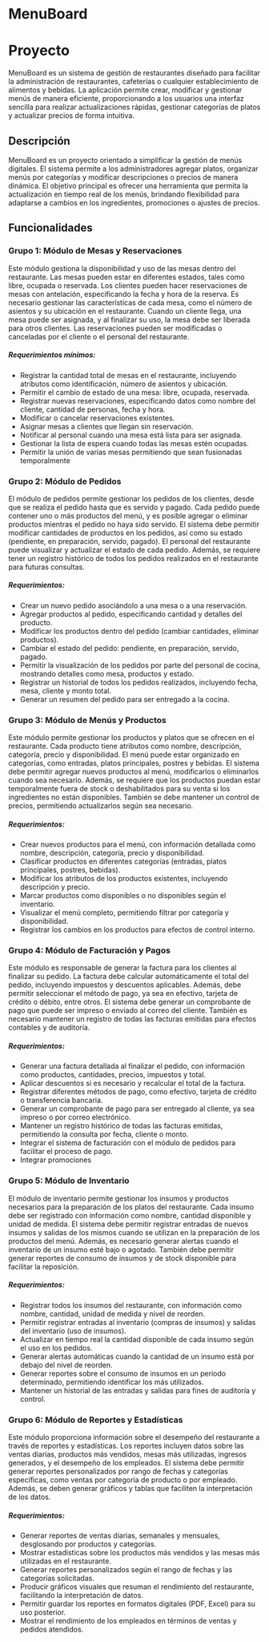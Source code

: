 # MenuBoard

# Proyecto
MenuBoard es un sistema de gestión de restaurantes diseñado para facilitar la administración de restaurantes, cafeterías o cualquier establecimiento de alimentos y bebidas. La aplicación permite crear, modificar y gestionar menús de manera eficiente, proporcionando a los usuarios una interfaz sencilla para realizar actualizaciones rápidas, gestionar categorías de platos y actualizar precios de forma intuitiva.

## Descripción
MenuBoard es un proyecto orientado a simplificar la gestión de menús digitales. El sistema permite a los administradores agregar platos, organizar menús por categorías y modificar descripciones o precios de manera dinámica. El objetivo principal es ofrecer una herramienta que permita la actualización en tiempo real de los menús, brindando flexibilidad para adaptarse a cambios en los ingredientes, promociones o ajustes de precios.

## Funcionalidades

### Grupo 1: Módulo de Mesas y Reservaciones
Este módulo gestiona la disponibilidad y uso de las mesas dentro del restaurante. Las mesas pueden estar en diferentes estados, tales como libre, ocupada o reservada. Los clientes pueden hacer reservaciones de mesas con antelación, especificando la fecha y hora de la reserva. Es necesario gestionar las características de cada mesa, como el número de asientos y su ubicación en el restaurante. Cuando un cliente llega, una mesa puede ser asignada, y al finalizar su uso, la mesa debe ser liberada para otros clientes. Las reservaciones pueden ser modificadas o canceladas por el cliente o el personal del restaurante.

##### Requerimientos mínimos:
* Registrar la cantidad total de mesas en el restaurante, incluyendo atributos como identificación, número de asientos y ubicación.
* Permitir el cambio de estado de una mesa: libre, ocupada, reservada.
* Registrar nuevas reservaciones, especificando datos como nombre del cliente, cantidad de personas, fecha y hora.
* Modificar o cancelar reservaciones existentes.
* Asignar mesas a clientes que llegan sin reservación.
* Notificar al personal cuando una mesa está lista para ser asignada.
* Gestionar la lista de espera cuando todas las mesas estén ocupadas.
* Permitir la unión de varias mesas permitiendo que sean fusionadas temporalmente

### Grupo 2: Módulo de Pedidos
El módulo de pedidos permite gestionar los pedidos de los clientes, desde que se realiza el pedido hasta que es servido y pagado. Cada pedido puede contener uno o más productos del menú, y es posible agregar o eliminar productos mientras el pedido no haya sido servido. El sistema debe permitir modificar cantidades de productos en los pedidos, así como su estado (pendiente, en preparación, servido, pagado). El personal del restaurante puede visualizar y actualizar el estado de cada pedido. Además, se requiere tener un registro histórico de todos los pedidos realizados en el restaurante para futuras consultas.

##### Requerimientos:
* Crear un nuevo pedido asociándolo a una mesa o a una reservación.
* Agregar productos al pedido, especificando cantidad y detalles del producto.
* Modificar los productos dentro del pedido (cambiar cantidades, eliminar productos).
* Cambiar el estado del pedido: pendiente, en preparación, servido, pagado.
* Permitir la visualización de los pedidos por parte del personal de cocina, mostrando detalles como mesa, productos y estado.
* Registrar un historial de todos los pedidos realizados, incluyendo fecha, mesa, cliente y monto total.
* Generar un resumen del pedido para ser entregado a la cocina.

### Grupo 3: Módulo de Menús y Productos
Este módulo permite gestionar los productos y platos que se ofrecen en el restaurante. Cada producto tiene atributos como nombre, descripción, categoría, precio y disponibilidad. El menú puede estar organizado en categorías, como entradas, platos principales, postres y bebidas. El sistema debe permitir agregar nuevos productos al menú, modificarlos o eliminarlos cuando sea necesario. Además, se requiere que los productos puedan estar temporalmente fuera de stock o deshabilitados para su venta si los ingredientes no están disponibles. También se debe mantener un control de precios, permitiendo actualizarlos según sea necesario.

##### Requerimientos:
* Crear nuevos productos para el menú, con información detallada como nombre, descripción, categoría, precio y disponibilidad.
* Clasificar productos en diferentes categorías (entradas, platos principales, postres, bebidas).
* Modificar los atributos de los productos existentes, incluyendo descripción y precio.
* Marcar productos como disponibles o no disponibles según el inventario.
* Visualizar el menú completo, permitiendo filtrar por categoría y disponibilidad.
* Registrar los cambios en los productos para efectos de control interno.

### Grupo 4: Módulo de Facturación y Pagos
Este módulo es responsable de generar la factura para los clientes al finalizar su pedido. La factura debe calcular automáticamente el total del pedido, incluyendo impuestos y descuentos aplicables. Además, debe permitir seleccionar el método de pago, ya sea en efectivo, tarjeta de crédito o débito, entre otros. El sistema debe generar un comprobante de pago que puede ser impreso o enviado al correo del cliente. También es necesario mantener un registro de todas las facturas emitidas para efectos contables y de auditoría.

##### Requerimientos:
* Generar una factura detallada al finalizar el pedido, con información como productos, cantidades, precios, impuestos y total.
* Aplicar descuentos si es necesario y recalcular el total de la factura.
* Registrar diferentes métodos de pago, como efectivo, tarjeta de crédito o transferencia bancaria.
* Generar un comprobante de pago para ser entregado al cliente, ya sea impreso o por correo electrónico.
* Mantener un registro histórico de todas las facturas emitidas, permitiendo la consulta por fecha, cliente o monto.
* Integrar el sistema de facturación con el módulo de pedidos para facilitar el proceso de pago.
* Integrar promociones

### Grupo 5: Módulo de Inventario
El módulo de inventario permite gestionar los insumos y productos necesarios para la preparación de los platos del restaurante. Cada insumo debe ser registrado con información como nombre, cantidad disponible y unidad de medida. El sistema debe permitir registrar entradas de nuevos insumos y salidas de los mismos cuando se utilizan en la preparación de los productos del menú. Además, es necesario generar alertas cuando el inventario de un insumo esté bajo o agotado. También debe permitir generar reportes de consumo de insumos y de stock disponible para facilitar la reposición.

##### Requerimientos:
* Registrar todos los insumos del restaurante, con información como nombre, cantidad, unidad de medida y nivel de reorden.
* Permitir registrar entradas al inventario (compras de insumos) y salidas del inventario (uso de insumos).
* Actualizar en tiempo real la cantidad disponible de cada insumo según el uso en los pedidos.
* Generar alertas automáticas cuando la cantidad de un insumo está por debajo del nivel de reorden.
* Generar reportes sobre el consumo de insumos en un período determinado, permitiendo identificar los más utilizados.
* Mantener un historial de las entradas y salidas para fines de auditoría y control.

### Grupo 6: Módulo de Reportes y Estadísticas
Este módulo proporciona información sobre el desempeño del restaurante a través de reportes y estadísticas. Los reportes incluyen datos sobre las ventas diarias, productos más vendidos, mesas más utilizadas, ingresos generados, y el desempeño de los empleados. El sistema debe permitir generar reportes personalizados por rango de fechas y categorías específicas, como ventas por categoría de producto o por empleado. Además, se deben generar gráficos y tablas que faciliten la interpretación de los datos.

##### Requerimientos:
* Generar reportes de ventas diarias, semanales y mensuales, desglosando por productos y categorías.
* Mostrar estadísticas sobre los productos más vendidos y las mesas más utilizadas en el restaurante.
* Generar reportes personalizados según el rango de fechas y las categorías solicitadas.
* Producir gráficos visuales que resuman el rendimiento del restaurante, facilitando la interpretación de datos.
* Permitir guardar los reportes en formatos digitales (PDF, Excel) para su uso posterior.
* Mostrar el rendimiento de los empleados en términos de ventas y pedidos atendidos.